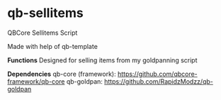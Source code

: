 # qb-sellitems
QBCore Sellitems Script

Made with help of qb-template

**Functions**
Designed for selling items from my goldpanning script

**Dependencies**
    qb-core (framework): https://github.com/qbcore-framework/qb-core
    qb-goldpan: https://github.com/RapidzModzz/qb-goldpan
